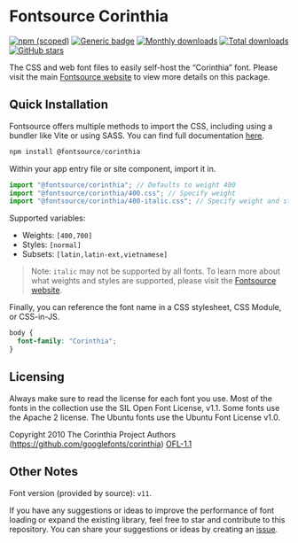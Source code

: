 # Fontsource Corinthia

[![npm (scoped)](https://img.shields.io/npm/v/@fontsource/corinthia?color=brightgreen)](https://www.npmjs.com/package/@fontsource/corinthia) [![Generic badge](https://img.shields.io/badge/fontsource-passing-brightgreen)](https://github.com/fontsource/fontsource) [![Monthly downloads](https://badgen.net/npm/dm/@fontsource/corinthia)](https://github.com/fontsource/fontsource) [![Total downloads](https://badgen.net/npm/dt/@fontsource/corinthia)](https://github.com/fontsource/fontsource) [![GitHub stars](https://img.shields.io/github/stars/fontsource/fontsource.svg?style=social&label=Star)](https://github.com/fontsource/fontsource/stargazers)

The CSS and web font files to easily self-host the “Corinthia” font. Please visit the main [Fontsource website](https://fontsource.org/fonts/corinthia) to view more details on this package.

## Quick Installation

Fontsource offers multiple methods to import the CSS, including using a bundler like Vite or using SASS. You can find full documentation [here](https://fontsource.org/docs/getting-started/introduction).

```javascript
npm install @fontsource/corinthia
```

Within your app entry file or site component, import it in.

```javascript
import "@fontsource/corinthia"; // Defaults to weight 400
import "@fontsource/corinthia/400.css"; // Specify weight
import "@fontsource/corinthia/400-italic.css"; // Specify weight and style
```

Supported variables:
- Weights: `[400,700]`
- Styles: `[normal]`
- Subsets: `[latin,latin-ext,vietnamese]`

> Note: `italic` may not be supported by all fonts. To learn more about what weights and styles are supported, please visit the [Fontsource website](https://fontsource.org/fonts/corinthia).

Finally, you can reference the font name in a CSS stylesheet, CSS Module, or CSS-in-JS.

```css
body {
  font-family: "Corinthia";
}
```

## Licensing
Always make sure to read the license for each font you use. Most of the fonts in the collection use the SIL Open Font License, v1.1. Some fonts use the Apache 2 license. The Ubuntu fonts use the Ubuntu Font License v1.0.

Copyright 2010 The Corinthia Project Authors (https://github.com/googlefonts/corinthia)
[OFL-1.1](http://scripts.sil.org/OFL)

## Other Notes
Font version (provided by source): `v11`.

If you have any suggestions or ideas to improve the performance of font loading or expand the existing library, feel free to star and contribute to this repository. You can share your suggestions or ideas by creating an [issue](https://github.com/fontsource/fontsource/issues).